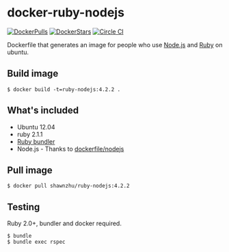# docker-ruby-nodejs
[![DockerPulls](https://img.shields.io/docker/pulls/shawnzhu/ruby-nodejs.svg)](https://registry.hub.docker.com/u/shawnzhu/ruby-nodejs/)
[![DockerStars](https://img.shields.io/docker/stars/shawnzhu/ruby-nodejs.svg)](https://registry.hub.docker.com/u/shawnzhu/ruby-nodejs/)
[![Circle CI](https://circleci.com/gh/shawnzhu/docker-ruby-nodejs.svg?style=shield)](https://circleci.com/gh/shawnzhu/docker-ruby-nodejs)

Dockerfile that generates an image for people who use [Node.js](http://nodejs.org/) and [Ruby](https://www.ruby-lang.org/) on ubuntu.

## Build image

    $ docker build -t=ruby-nodejs:4.2.2 .

## What's included

* Ubuntu 12.04
* ruby 2.1.1
* [Ruby bundler](https://github.com/bundler/bundler/)
* Node.js - Thanks to [dockerfile/nodejs](https://github.com/dockerfile/nodejs)

## Pull image

    $ docker pull shawnzhu/ruby-nodejs:4.2.2

## Testing

Ruby 2.0+, bundler and docker required.

    $ bundle
    $ bundle exec rspec
